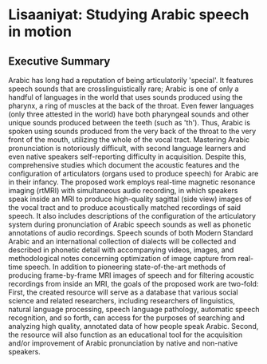 # Lisaaniyat: Studying Arabic speech in motion

## Executive Summary

Arabic has long had a reputation of being articulatorily 'special'. It features speech sounds that are crosslinguistically
rare; Arabic is one of only a handful of languages in the world that uses sounds produced
using the pharynx, a ring of muscles at the back of the throat. Even fewer languages (only three attested in
the world) have both pharyngeal sounds and other unique sounds produced between the teeth (such as
'th'). Thus, Arabic is spoken using sounds produced from the very back of the throat to the very front of
the mouth, utilizing the whole of the vocal tract. Mastering Arabic pronunciation is notoriously difficult,
with second language learners and even native speakers self-reporting difficulty in acquisition. Despite
this, comprehensive studies which document the acoustic features and the configuration of articulators
(organs used to produce speech) for Arabic are in their infancy. The proposed work employs real-time
magnetic resonance imaging (rtMRI) with simultaneous audio recording, in which speakers speak inside
an MRI to produce high-quality sagittal (side view) images of the vocal tract and to produce acoustically
matched recordings of said speech. It also includes descriptions of the configuration of the articulatory
system during pronunciation of Arabic speech sounds as well as phonetic annotations of audio recordings.
Speech sounds of both Modern Standard Arabic and an international collection of dialects will be
collected and described in phonetic detail with accompanying videos, images, and methodological notes
concerning optimization of image capture from real-time speech. In addition to pioneering state-of-the-art
methods of producing frame-by-frame MRI images of speech and for filtering acoustic recordings from
inside an MRI, the goals of the proposed work are two-fold: First, the created resource will serve as a
database that various social science and related researchers, including researchers of linguistics, natural
language processing, speech language pathology, automatic speech recognition, and so forth, can access
for the purposes of searching and analyzing high quality, annotated data of how people speak Arabic.
Second, the resource will also function as an educational tool for the acquisition and/or improvement of
Arabic pronunciation by native and non-native speakers.
